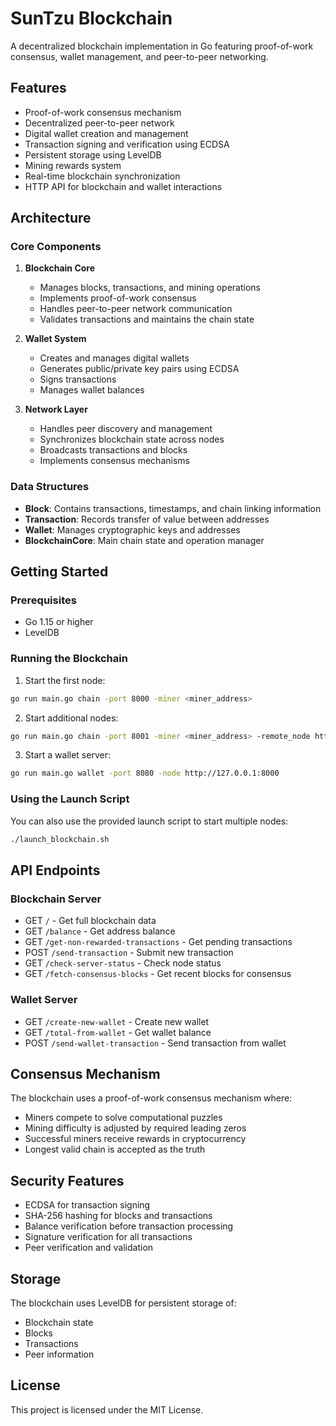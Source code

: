 # SunTzu Blockchain

A decentralized blockchain implementation in Go featuring proof-of-work consensus, wallet management, and peer-to-peer networking.

## Features

- Proof-of-work consensus mechanism
- Decentralized peer-to-peer network
- Digital wallet creation and management
- Transaction signing and verification using ECDSA
- Persistent storage using LevelDB
- Mining rewards system
- Real-time blockchain synchronization
- HTTP API for blockchain and wallet interactions

## Architecture

### Core Components

1. **Blockchain Core**
   - Manages blocks, transactions, and mining operations
   - Implements proof-of-work consensus
   - Handles peer-to-peer network communication
   - Validates transactions and maintains the chain state

2. **Wallet System**
   - Creates and manages digital wallets
   - Generates public/private key pairs using ECDSA
   - Signs transactions
   - Manages wallet balances

3. **Network Layer**
   - Handles peer discovery and management
   - Synchronizes blockchain state across nodes
   - Broadcasts transactions and blocks
   - Implements consensus mechanisms

### Data Structures

- **Block**: Contains transactions, timestamps, and chain linking information
- **Transaction**: Records transfer of value between addresses
- **Wallet**: Manages cryptographic keys and addresses
- **BlockchainCore**: Main chain state and operation manager

## Getting Started

### Prerequisites

- Go 1.15 or higher
- LevelDB

### Running the Blockchain

1. Start the first node:
```bash
go run main.go chain -port 8000 -miner <miner_address>
```

2. Start additional nodes:
```bash
go run main.go chain -port 8001 -miner <miner_address> -remote_node http://127.0.0.1:8000
```

3. Start a wallet server:
```bash
go run main.go wallet -port 8080 -node http://127.0.0.1:8000
```

### Using the Launch Script

You can also use the provided launch script to start multiple nodes:
```bash
./launch_blockchain.sh
```

## API Endpoints

### Blockchain Server

- GET `/` - Get full blockchain data
- GET `/balance` - Get address balance
- GET `/get-non-rewarded-transactions` - Get pending transactions
- POST `/send-transaction` - Submit new transaction
- GET `/check-server-status` - Check node status
- GET `/fetch-consensus-blocks` - Get recent blocks for consensus

### Wallet Server

- GET `/create-new-wallet` - Create new wallet
- GET `/total-from-wallet` - Get wallet balance
- POST `/send-wallet-transaction` - Send transaction from wallet

## Consensus Mechanism

The blockchain uses a proof-of-work consensus mechanism where:
- Miners compete to solve computational puzzles
- Mining difficulty is adjusted by required leading zeros
- Successful miners receive rewards in cryptocurrency
- Longest valid chain is accepted as the truth

## Security Features

- ECDSA for transaction signing
- SHA-256 hashing for blocks and transactions
- Balance verification before transaction processing
- Signature verification for all transactions
- Peer verification and validation

## Storage

The blockchain uses LevelDB for persistent storage of:
- Blockchain state
- Blocks
- Transactions
- Peer information

## License

This project is licensed under the MIT License.
